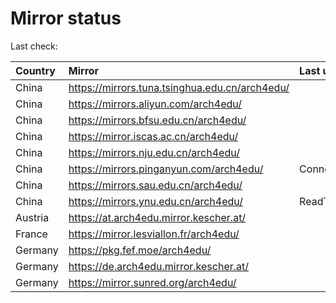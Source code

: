 <script src="./time.js"></script>
# Mirror status
Last check: <script type="text/javascript">localize(1677356425.4274466);</script>

|Country|Mirror|Last update|
|:------|:-----|:----------|
|China|https://mirrors.tuna.tsinghua.edu.cn/arch4edu/|<script type="text/javascript">localize(1677306829);</script>|
|China|https://mirrors.aliyun.com/arch4edu/|<script type="text/javascript">localize(1677263652);</script>|
|China|https://mirrors.bfsu.edu.cn/arch4edu/|<script type="text/javascript">localize(1677306829);</script>|
|China|https://mirror.iscas.ac.cn/arch4edu/|<script type="text/javascript">localize(1677349993);</script>|
|China|https://mirrors.nju.edu.cn/arch4edu/|<script type="text/javascript">localize(1677306829);</script>|
|China|https://mirrors.pinganyun.com/arch4edu/|ConnectionError|
|China|https://mirrors.sau.edu.cn/arch4edu/|<script type="text/javascript">localize(1673850842);</script>|
|China|https://mirrors.ynu.edu.cn/arch4edu/|ReadTimeout|
|Austria|https://at.arch4edu.mirror.kescher.at/|<script type="text/javascript">localize(1677306829);</script>|
|France|https://mirror.lesviallon.fr/arch4edu/|<script type="text/javascript">localize(1677306829);</script>|
|Germany|https://pkg.fef.moe/arch4edu/|<script type="text/javascript">localize(1677306829);</script>|
|Germany|https://de.arch4edu.mirror.kescher.at/|<script type="text/javascript">localize(1677306829);</script>|
|Germany|https://mirror.sunred.org/arch4edu/|<script type="text/javascript">localize(1677306829);</script>|

<script src="./tablefilter/tablefilter.js"></script>
<script src="./table.js"></script>